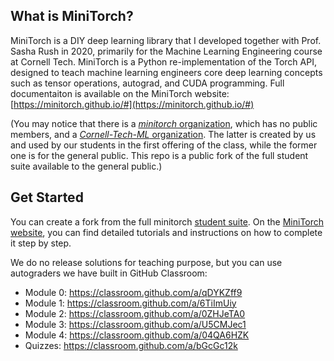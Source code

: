 ## What is MiniTorch?
MiniTorch is a DIY deep learning library that I developed together with Prof. Sasha Rush in 2020, primarily for the Machine Learning Engineering course at Cornell Tech. MiniTorch is a Python re-implementation of the Torch API, designed to teach machine learning engineers core deep learning concepts such as tensor operations, autograd, and CUDA programming. Full documentaiton is available on the MiniTorch website: [https://minitorch.github.io/#](https://minitorch.github.io/#)

(You may notice that there is a [_minitorch_ organization](https://github.com/minitorch), which has no public members, and a [_Cornell-Tech-ML_ organization](https://github.com/Cornell-Tech-ML). The latter is created by us and used by our students in the first offering of the class, while the former one is for the general public. This repo is a public fork of the full student suite available to the general public.)

## Get Started
You can create a fork from the full minitorch [student suite](https://github.com/minitorch/minitorch). On the [MiniTorch website](https://minitorch.github.io/), you can find detailed tutorials and instructions on how to complete it step by step.

We do no release solutions for teaching purpose, but you can use autograders we have built in GitHub Classroom:
* Module 0: https://classroom.github.com/a/qDYKZff9
* Module 1: https://classroom.github.com/a/6TiImUiy
* Module 2: https://classroom.github.com/a/0ZHJeTA0
* Module 3: https://classroom.github.com/a/U5CMJec1
* Module 4: https://classroom.github.com/a/04QA6HZK
* Quizzes: https://classroom.github.com/a/bGcGc12k
